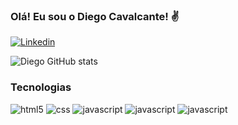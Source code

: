 ### Olá! Eu sou o Diego Cavalcante! ✌️

[![Linkedin](https://img.shields.io/badge/LinkedIn-0077B5?style=for-the-badge&logo=linkedin&logoColor=white)](https://www.linkedin.com/in/diego-cavalcante-08746328a/)

![Diego GitHub stats](https://github-readme-stats.vercel.app/api?username=DiegoDev1312&show_icons=true&theme=radical&locale=pt-br)

### Tecnologias

<div style="display: inline_block">
    <img alt="html5" src="https://img.shields.io/badge/HTML5-E34F26?style=for-the-badge&logo=html5&logoColor=white" />
    <img alt="css" src="https://img.shields.io/badge/CSS3-1572B6?style=for-the-badge&logo=css3&logoColor=white" />
    <img alt="javascript" src="https://img.shields.io/badge/JavaScript-F7DF1E?style=for-the-badge&logo=javascript&logoColor=black" />
    <img alt="javascript" src="https://img.shields.io/badge/TypeScript-007ACC?style=for-the-badge&logo=typescript&logoColor=white" />
    <img alt="javascript" src="https://img.shields.io/badge/React_Native-20232A?style=for-the-badge&logo=react&logoColor=61DAFBe" />
</div>

